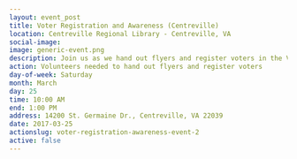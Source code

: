 ```yaml
---
layout: event_post
title: Voter Registration and Awareness (Centreville)
location: Centreville Regional Library - Centreville, VA
social-image:
image: generic-event.png
description: Join us as we hand out flyers and register voters in the Virginia 10.
action: Volunteers needed to hand out flyers and register voters
day-of-week: Saturday
month: March
day: 25
time: 10:00 AM
end: 1:00 PM
address: 14200 St. Germaine Dr., Centreville, VA 22039
date: 2017-03-25
actionslug: voter-registration-awareness-event-2  
active: false
---
```


